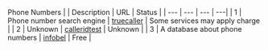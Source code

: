 Phone Numbers
|     | Description   | URL | Status |
| --- | --- | --- | ---|
| 1 | Phone number search engine |  [truecaller](https://www.truecaller.com/) | Some services may apply charge |
| 2 | Unknown |  [calleridtest](https://calleridtest.com/) | Unknown |
| 3 | A database about phone numbers |  [infobel](https://www.infobel.com/) | Free |
